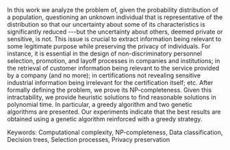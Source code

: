In this work we analyze the problem of, given the probability distribution of a population, questioning an unknown individual that is representative of the distribution so that our uncertainty about some of its characteristics is significantly reduced ---but the uncertainty about others, deemed private or sensitive, is not. 
This issue is crucial to extract information being relevant to some legitimate purpose while preserving the privacy of individuals. 
For instance, it is essential in the design of non-discriminatory personnel selection, promotion, and layoff processes in companies and institutions; in the retrieval of customer information being relevant to the service provided by a company (and no more); in certifications not revealing sensitive industrial information being irrelevant for the certification itself; etc. After formally defining the problem, we prove its NP-completeness. Given this intractability, we provide heuristic solutions to find reasonable solutions in polynomial time. In particular, a greedy algorithm and two genetic algorithms are presented. 
Our experiments indicate that the best results are obtained using a genetic algorithm reinforced with 
a greedy strategy.

Keywords: Computational complexity, NP-completeness, Data classification, Decision trees, Selection processes, Privacy preservation
